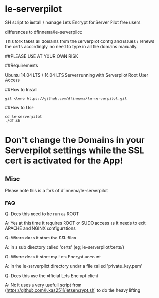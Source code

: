 # le-serverpilot
SH script to install / manage Lets Encrypt for Server Pilot free users

differences to dfinnema/le-serverpilot:

This fork takes all domains from the serverpilot config and issues / renews the certs accordingly. 
no need to type in all the domains manually.


##PLEASE USE AT YOUR OWN RISK 

##Requirements

 Ubuntu 14.04 LTS / 16.04 LTS
 Server running with Serverpilot
 Root User Access

##How to Install

```
git clone https://github.com/dfinnema/le-serverpilot.git

```

##How to Use

```
cd le-serverpilot
./df.sh
```

# Don't change the Domains in your Serverpilot settings while the SSL cert is activated for the App!

## Misc

Please note this is a fork of dfinnema/le-serverpilot

### FAQ

Q: Does this need to be run as ROOT

A: Yes at this time it requires ROOT or SUDO access as it needs to edit APACHE and NGINX configurations

Q: Where does it store the SSL files 

A: in a sub directory called 'certs' (eg; le-serverpilot/certs/)

Q: Where does it store my Lets Encrypt account 

A: in the le-serverpilot directory under a file called 'private_key.pem' 

Q: Does this use the official Lets Encrypt client

A: No it uses a very usefull script from (https://github.com/lukas2511/letsencrypt.sh) to do the heavy lifting



